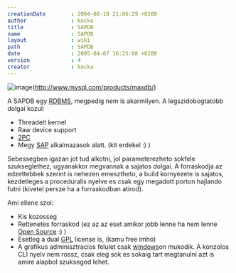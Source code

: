 ```yaml
---
creationDate        : 2004-08-10 21:06:29 +0200 
author              : kocka 
title               : SAPDB 
name                : SAPDB 
layout              : wiki 
path                : SAPDB 
date                : 2005-04-07 16:25:08 +0200 
version             : 4 
creator             : kocka 
---
```

![image](http://dev.mysql.com/common/logos/maxdb-by-mysql-80x47.png)(http://www.mysql.com/products/maxdb/)

A SAPDB egy [RDBMS](RDBMS.html), megpedig nem is akarmilyen. A legszidobogtatobb dolgai kozul:

*   Threadelt kernel
*   Raw device support
*   [2PC](2PC.html)
*   Megy [SAP](SAP.html) alkalmazasok alatt. (kit erdekel :) )

Sebessegben igazan jot tud alkotni, jol parameterezheto sokfele szukseglethez, ugyanakkor megvannak a sajatos dolgai. A forraskodja az edzettebbek szerint is nehezen emesztheto, a build kornyezete is sajatos, kezdetleges a proceduralis nyelve es csak egy megadott porton hajlando futni (kivetel persze ha a forraskodban atirod).

Ami ellene szol:

*   Kis kozosseg
*   Rettenetes forraskod (ez az az eset amikor jobb lenne ha nem lenne [Open Source](Open%20Source.html) :) )
*   Esetleg a dual [GPL](GPL.html) license is, (kamu free imho)
*   A grafikus adminisztracios felulet csak [windows](Windows.html)on mukodik. A konzolos CLI nyelv nem rossz, csak eleg sok es sokaig tart megtanulni azt is amire alapbol szukseged lehet.
